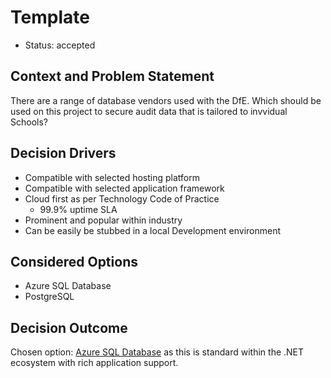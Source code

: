 # Template

* Status: accepted

## Context and Problem Statement

There are a range of database vendors used with the DfE. Which should be used on this project to secure audit data that is tailored to invvidual Schools?

## Decision Drivers

* Compatible with selected hosting platform
* Compatible with selected application framework
* Cloud first as per Technology Code of Practice
  * 99.9% uptime SLA 
* Prominent and popular within industry
* Can be easily be stubbed in a local Development environment 

## Considered Options

* Azure SQL Database
* PostgreSQL

## Decision Outcome

Chosen option: [Azure SQL Database](https://azure.microsoft.com/en-us/products/azure-sql/database) as this is standard within the .NET ecosystem with rich application support.